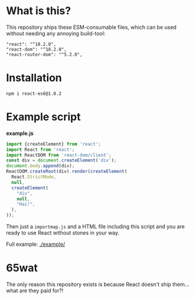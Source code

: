 # What is this?

This repository ships these ESM-consumable files, which can be used without needing any annoying build-tool:

    "react": "^18.2.0",
    "react-dom": "^18.2.0",
    "react-router-dom": "^5.2.0",

# Installation

`npm i react-es6@1.0.2`

# Example script

**example.js**

```js
import {createElement} from 'react';
import React from 'react';
import ReactDOM from 'react-dom/client';
const div = document.createElement('div');
document.body.append(div);
ReactDOM.createRoot(div).render(createElement(
  React.StrictMode,
  null,
  createElement(
    "div",
    null,
    "Hai!",
  ),
));
```

Then just a `importmap.js` and a HTML file including this script and you are ready to use React without stones in your way.

Full example: [./example/](https://github.com/kungfooman/react-es6/tree/master/example)

# 65wat

The only reason this repository exists is because React doesn't ship them... what are they paid for?!
